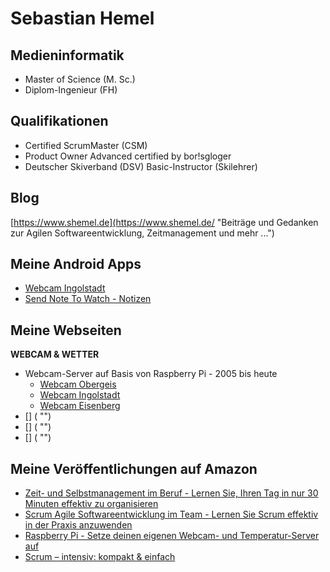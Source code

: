 Sebastian Hemel
======================
 
Medieninformatik 
----------------------
* Master of Science (M. Sc.)
* Diplom-Ingenieur (FH)

Qualifikationen 
----------------------
* Certified ScrumMaster (CSM)
* Product Owner Advanced certified by bor!sgloger
* Deutscher Skiverband (DSV) Basic-Instructor (Skilehrer)

Blog
----------------------
[https://www.shemel.de](https://www.shemel.de/ "Beiträge und Gedanken zur Agilen Softwareentwicklung, Zeitmanagement und mehr ...")

Meine Android Apps
----------------------
* [Webcam Ingolstadt](https://play.google.com/store/apps/details?id=de.shemel.webcamingolstadt "Webcam Bilder incl. Temperatur aus Ingolstadt an der Donau www.webcam-ingolstadt.de")
* [Send Note To Watch - Notizen](https://play.google.com/store/apps/details?id=de.shemel.sendnotetowatch "Schreibe einfach eine Notiz und sende sie an deine Android Wear smartwatch")

Meine Webseiten
----------------------
**WEBCAM & WETTER**
* Webcam-Server auf Basis von Raspberry Pi - 2005 bis heute
  * [Webcam Obergeis](https://www.obergeis.net/ "Webcam Obergeis")
  * [Webcam Ingolstadt](https://www.webcam-ingolstadt.de/ "Webcam Ingolstadt")
  * [Webcam Eisenberg](https://webcam-eisenberg.talk-search.de/ "Webcam Eisenberg")
* [] ( "")
* [] ( "")
* [] ( "")

Meine Veröffentlichungen auf Amazon
----------------------
* [Zeit- und Selbstmanagement im Beruf - Lernen Sie, Ihren Tag in nur 30 Minuten effektiv zu organisieren](http://www.amazon.de/gp/product/B00D51ANSA/ref=as_li_ss_tl?ie=UTF8&camp=1638&creative=19454&creativeASIN=B00D51ANSA&linkCode=as2&tag=programmieren-21 "Zeit- und Selbstmanagement") 
* [Scrum Agile Softwareentwicklung im Team - Lernen Sie Scrum effektiv in der Praxis anzuwenden](http://www.amazon.de/gp/product/B00EDS0Z3M/ref=as_li_ss_tl?ie=UTF8&camp=1638&creative=19454&creativeASIN=B00EDS0Z3M&linkCode=as2&tag=programmieren-21 "Scrum Agile Softwareentwicklung im Team")
* [Raspberry Pi - Setze deinen eigenen Webcam- und Temperatur-Server auf](https://www.amazon.de/Raspberry-Pi-eigenen-Webcam-Temperatur-Server-ebook/dp/B01AZ37RMA/ref=as_li_ss_tl?ie=UTF8&qid=1480668879&sr=8-1&keywords=sebastian+hemel&linkCode=ll1&tag=programmieren-21&linkId=4afdea10eff3f0f04008123addbda044 "Raspberry Pi - SWebcam- und Temperatur-Server")
* [Scrum – intensiv: kompakt & einfach](http://amzn.to/2jlrhk5 "Scrum – intensiv")
